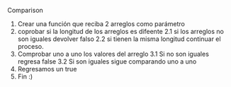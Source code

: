  Comparison
1. Crear una función que reciba 2 arreglos como parámetro
2. coprobar si la longitud de los arreglos es difeente
   2.1 si los arreglos no son iguales devolver falso
   2.2 si tienen la misma longitud continuar el proceso.
3. Comprobar uno a uno los valores del arreglo
   3.1 Si no son iguales regresa false
   3.2 Si son iguales sigue comparando uno a uno
4. Regresamos un true
5. Fin :)
